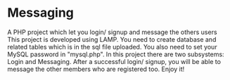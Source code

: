 # Messaging
A PHP project which let you login/ signup and message the others users
This project is developed using LAMP. You need to create database and related tables which is in the sql file uploaded. You also need to set 
your MySQL password in "mysql.php".
In this project there are two subsystems: Login and Messaging. After a successful login/ signup, you will be able to message the other 
members who are registered too.
Enjoy it!
